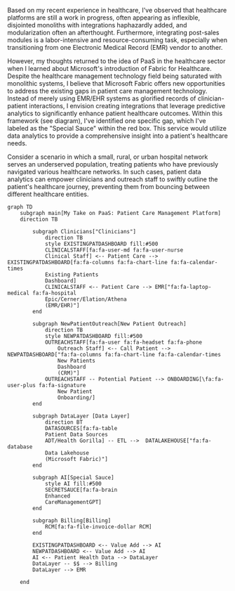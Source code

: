 Based on my recent experience in healthcare, I've observed that healthcare platforms are still a work in progress, often appearing as inflexible, disjointed monoliths with integrations haphazardly added, and modularization often an afterthought. Furthermore, integrating post-sales modules is a labor-intensive and resource-consuming task, especially when transitioning from one Electronic Medical Record (EMR) vendor to another.

However, my thoughts returned to the idea of PaaS in the healthcare sector when I learned about Microsoft's introduction of Fabric for Healthcare. Despite the healthcare management technology field being saturated with monolithic systems, I believe that Microsoft Fabric offers new opportunities to address the existing gaps in patient care management technology. Instead of merely using EMR/EHR systems as glorified records of clinician-patient interactions, I envision creating integrations that leverage predictive analytics to significantly enhance patient healthcare outcomes. Within this framework (see diagram), I've identified one specific gap, which I've labeled as the "Special Sauce" within the red box. This service would utilize data analytics to provide a comprehensive insight into a patient's healthcare needs.

Consider a scenario in which a small, rural, or urban hospital network serves an underserved population, treating patients who have previously navigated various healthcare networks. In such cases, patient data analytics can empower clinicians and outreach staff to swiftly outline the patient's healthcare journey, preventing them from bouncing between different healthcare entities.

```mermaid
graph TD
    subgraph main[My Take on PaaS: Patient Care Management Platform]
    direction TB
 
        subgraph Clinicians["Clinicians"]
            direction TB
            style EXISTINGPATDASHBOARD fill:#500
            CLINICALSTAFF[fa:fa-user-md fa:fa-user-nurse
            Clinical Staff] <-- Patient Care --> EXISTINGPATDASHBOARD[fa:fa-columns fa:fa-chart-line fa:fa-calendar-times
            Existing Patients
            Dashboard]
            CLINICALSTAFF <-- Patient Care --> EMR["fa:fa-laptop-medical fa:fa-hospital
            Epic/Cerner/Elation/Athena
            (EMR/EHR)"]
        end

        subgraph NewPatientOutreach[New Patient Outreach]
            direction TB
            style NEWPATDASHBOARD fill:#500
            OUTREACHSTAFF[fa:fa-user fa:fa-headset fa:fa-phone
                Outreach Staff] <-- Call Patient --> NEWPATDASHBOARD["fa:fa-columns fa:fa-chart-line fa:fa-calendar-times
                New Patients
                Dashboard
                (CRM)"]
            OUTREACHSTAFF -- Potential Patient --> ONBOARDING[\fa:fa-user-plus fa:fa-signature
                New Patient
                Onboarding/]
        end

        subgraph DataLayer [Data Layer]
            direction BT
            DATASOURCES[fa:fa-table
            Patient Data Sources
            ADT/Health Gorilla] -- ETL -->  DATALAKEHOUSE["fa:fa-database
            Data Lakehouse
            (Microsoft Fabric)"]
        end

        subgraph AI[Special Sauce]
            style AI fill:#500
            SECRETSAUCE[fa:fa-brain
            Enhanced 
            CareManagementGPT]
        end

        subgraph Billing[Billing]
            RCM[fa:fa-file-invoice-dollar RCM]
        end

        EXISTINGPATDASHBOARD <-- Value Add --> AI
        NEWPATDASHBOARD <-- Value Add --> AI
        AI <-- Patient Health Data --> DataLayer
        DataLayer -- $$ --> Billing
        DataLayer --> EMR

    end
```
